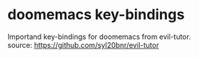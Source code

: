 # doomemacs key-bindings
Importand key-bindings for doomemacs from evil-tutor. \
source: https://github.com/syl20bnr/evil-tutor
